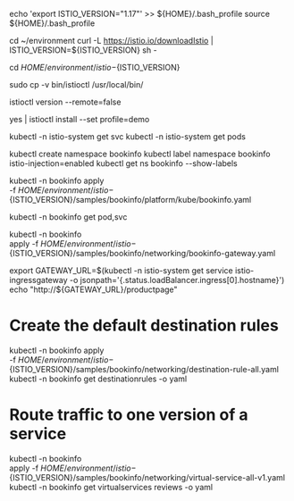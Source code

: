 echo 'export ISTIO_VERSION="1.17"' >> ${HOME}/.bash_profile
source ${HOME}/.bash_profile

cd ~/environment
curl -L https://istio.io/downloadIstio | ISTIO_VERSION=${ISTIO_VERSION} sh -

cd ${HOME}/environment/istio-${ISTIO_VERSION}

sudo cp -v bin/istioctl /usr/local/bin/

istioctl version --remote=false


yes | istioctl install --set profile=demo

kubectl -n istio-system get svc
kubectl -n istio-system get pods


kubectl create namespace bookinfo
kubectl label namespace bookinfo istio-injection=enabled
kubectl get ns bookinfo --show-labels

kubectl -n bookinfo apply \
  -f ${HOME}/environment/istio-${ISTIO_VERSION}/samples/bookinfo/platform/kube/bookinfo.yaml

kubectl -n bookinfo get pod,svc

kubectl -n bookinfo \
 apply -f ${HOME}/environment/istio-${ISTIO_VERSION}/samples/bookinfo/networking/bookinfo-gateway.yaml

export GATEWAY_URL=$(kubectl -n istio-system get service istio-ingressgateway -o jsonpath='{.status.loadBalancer.ingress[0].hostname}')
echo "http://${GATEWAY_URL}/productpage"

# Create the default destination rules
kubectl -n bookinfo apply \
  -f ${HOME}/environment/istio-${ISTIO_VERSION}/samples/bookinfo/networking/destination-rule-all.yaml
kubectl -n bookinfo get destinationrules -o yaml

# Route traffic to one version of a service
kubectl -n bookinfo \
  apply -f ${HOME}/environment/istio-${ISTIO_VERSION}/samples/bookinfo/networking/virtual-service-all-v1.yaml
kubectl -n bookinfo get virtualservices reviews -o yaml


